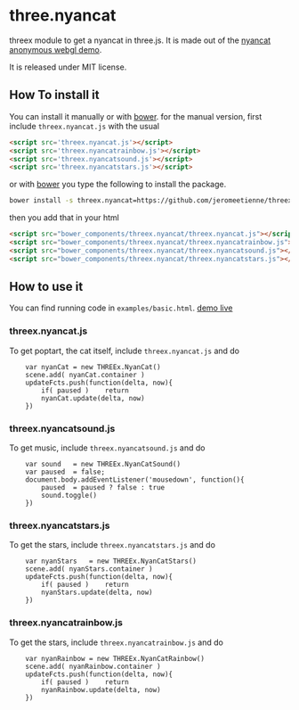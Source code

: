 three.nyancat
=============

threex module to get a nyancat in three.js.
It is made out of the 
[nyancat anonymous webgl demo](http://dl.dropboxusercontent.com/u/6213850/WebGL/nyanCat/nyan.html).

It is released under MIT license.

## How To install it

You can install it manually or with
[bower](http://bower.io/).
for the manual version, first include ```threex.nyancat.js``` with the usual

```html
<script src='threex.nyancat.js'></script>
<script src='threex.nyancatrainbow.js'></script>
<script src='threex.nyancatsound.js'></script>
<script src='threex.nyancatstars.js'></script>
```

or with
[bower](http://bower.io/) 
you type the following to install the package.

```bash
bower install -s threex.nyancat=https://github.com/jeromeetienne/threex.nyancat/archive/master.zip
```

then you add that in your html

```html
<script src="bower_components/threex.nyancat/threex.nyancat.js"></script>
<script src="bower_components/threex.nyancat/threex.nyancatrainbow.js"></script>
<script src="bower_components/threex.nyancat/threex.nyancatsound.js"></script>
<script src="bower_components/threex.nyancat/threex.nyancatstars.js"></script>
```



## How to use it

You can find running code in ```examples/basic.html```.
[demo live](http://jeromeetienne.github.io/threex/src/threex.nyancat/examples/basic.html)

### threex.nyancat.js
To get poptart, the cat itself, include ```threex.nyancat.js``` and do
```
	var nyanCat	= new THREEx.NyanCat()
	scene.add( nyanCat.container )
	updateFcts.push(function(delta, now){
		if( paused )	return
		nyanCat.update(delta, now)
	})
```

### threex.nyancatsound.js

To get music, include ```threex.nyancatsound.js``` and do

```
	var sound	= new THREEx.NyanCatSound()
	var paused	= false;	
	document.body.addEventListener('mousedown', function(){
		paused	= paused ? false : true
		sound.toggle()
	})
```

### threex.nyancatstars.js

To get the stars, include ```threex.nyancatstars.js``` and do

```	
	var nyanStars	= new THREEx.NyanCatStars()
	scene.add( nyanStars.container )
	updateFcts.push(function(delta, now){
		if( paused )	return 
		nyanStars.update(delta, now)
	})

```

### threex.nyancatrainbow.js

To get the stars, include ```threex.nyancatrainbow.js``` and do

```
	var nyanRainbow	= new THREEx.NyanCatRainbow()
	scene.add( nyanRainbow.container )
	updateFcts.push(function(delta, now){
		if( paused )	return
		nyanRainbow.update(delta, now)
	})
```